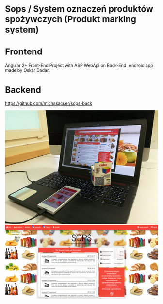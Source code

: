 # Sops / System oznaczeń produktów spożywczych (Produkt marking system)

# Frontend
Angular 2+ Front-End Project with ASP WebApi on Back-End. Android app made by Oskar Dadan.

# Backend
https://github.com/michasacuer/sops-back

![My image](https://github.com/michasacuer/sops-front/blob/master/photos/angular.PNG)  
![My image](https://github.com/michasacuer/sops-front/blob/master/photos/front.PNG)
